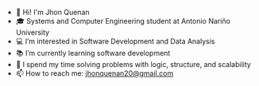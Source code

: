 
- 👋 Hi! I'm Jhon Quenan  
- 🎓 Systems and Computer Engineering student at Antonio Nariño University  
- 💻 I’m interested in Software Development and Data Analysis  
- 📚 I’m currently learning software development  
- 🧩 I spend my time solving problems with logic, structure, and scalability  
- 📫 How to reach me: jhonquenan20@gmail.com
